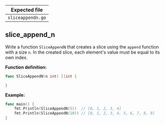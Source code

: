 | Expected file     |
| ----------------- |
| `sliceappendn.go` |

## slice_append_n


Write a function `SliceAppendN` that creates a slice using the `append` function with a size `n`. In the created slice, each element's value must be equal to its own index.

**Function definition:**

```go
func SliceAppendN(n int) []int {

}
```

**Example:**

```go
func main() {
    fmt.Println(SliceAppendN(5))  // [0, 1, 2, 3, 4]
    fmt.Println(SliceAppendN(10)) // [0, 1, 2, 3, 4, 5, 6, 7, 8, 9]
}
```
